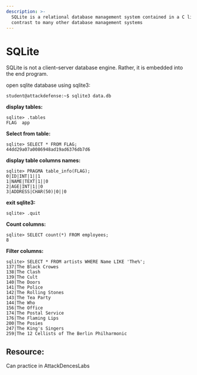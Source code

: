 ```yaml
---
description: >-
  SQLite is a relational database management system contained in a C library. In
  contrast to many other database management systems
---
```


# SQLite

SQLite is not a client–server database engine. Rather, it is embedded into the end program.

open sqlite database using sqlite3: 

`student@attackdefense:~$ sqlite3 data.db` 

**display tables:** 

```text
sqlite> .tables 
FLAG  app
```

 **Select from table:** 

```text
sqlite> SELECT * FROM FLAG; 
44dd29a07a0086948ad19ad6376db7d6 
```

**display table columns names:** 

```text
sqlite> PRAGMA table_info(FLAG); 
0|ID|INT|1||1 
1|NAME|TEXT|1||0 
2|AGE|INT|1||0 
3|ADDRESS|CHAR(50)|0||0 
```

**exit sqlite3:** 

```text
sqlite> .quit 
```

**Count columns:** 

```text
sqlite> SELECT count(*) FROM employees; 
8 
```

**Filter columns:** 

```text
sqlite> SELECT * FROM artists WHERE Name LIKE 'The%'; 
137|The Black Crowes 
138|The Clash 
139|The Cult 
140|The Doors 
141|The Police 
142|The Rolling Stones 
143|The Tea Party 
144|The Who 
156|The Office 
174|The Postal Service 
176|The Flaming Lips 
200|The Posies 
247|The King's Singers 
259|The 12 Cellists of The Berlin Philharmonic 
```

## **Resource**: 

Can practice in AttackDencesLabs 

